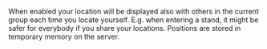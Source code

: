 When enabled your location will be displayed also with others in the current group each time you locate yourself. E.g. when entering a stand, it might be safer for everybody if you share your locations. Positions are stored in temporary memory on the server.